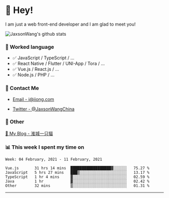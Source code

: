 # 👋 Hey!

I am just a web front-end developer and I am glad to meet you!

![JaxsonWang's github stats](https://github-readme-stats.vercel.app/api?username=JaxsonWang&&show_icons=true&&title_color=1abc9c&&icon_color=1abc9c)


### 📝 Worked language

- ✅ JavaScript / TypeScript / ...
- ✅ React Native / Flutter / UNI-App / Tora / ...
- ✅ Vue.js / React.js / ...
- ✅ Node.js / PHP / ...

### 📮 Contact Me

- [Email - i@iiong.com](mailto:i@iiong.com)

- [Twitter - @JaxsonWangChina](https://twitter.com/JaxsonWangChina)

### 🤪 Other

[📌 My Blog - 淮城一只猫](https://iiong.com)

### 📊 This week I spent my time on

<!--START_SECTION:waka-->
```text
Week: 04 February, 2021 - 11 February, 2021

Vue.js       31 hrs 14 mins  ██████████████████▓░░░░░░   75.27 % 
JavaScript   5 hrs 27 mins   ███▒░░░░░░░░░░░░░░░░░░░░░   13.17 % 
TypeScript   1 hr 4 mins     ▓░░░░░░░░░░░░░░░░░░░░░░░░   02.59 % 
Java         1 hr            ▓░░░░░░░░░░░░░░░░░░░░░░░░   02.42 % 
Other        32 mins         ▒░░░░░░░░░░░░░░░░░░░░░░░░   01.31 % 
```
<!--END_SECTION:waka-->

---

